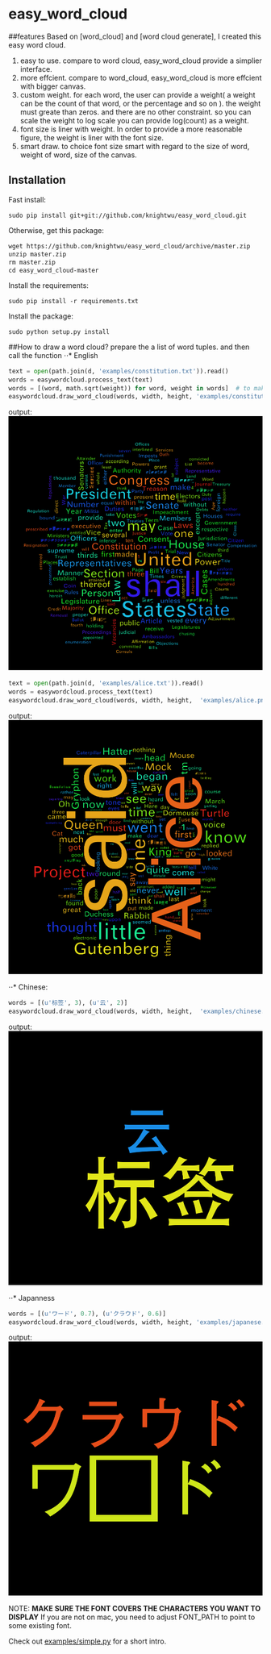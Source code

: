 easy_word_cloud
==========
##features
Based on [word_cloud] and [word cloud generate], I created this easy word cloud. 
1. easy to use. compare to word cloud, easy_word_cloud provide a simplier interface.
2. more effcient. compare to word_cloud, easy_word_cloud is more effcient with bigger canvas.
3. custom weight. for each word, the user can provide a weight( a weight can be the count of that word, or the percentage and so on ). the weight must greate than zeros. and there are no other constraint. so you can scale the weight to log scale 
you can provide log(count) as a weight.
4. font size is liner with weight. In order to provide a more reasonable figure, the weight is liner with the font size. 
5. smart draw. to choice font size smart with regard to the size of word, weight of word, size of the canvas. 

## Installation

Fast install:

    sudo pip install git+git://github.com/knightwu/easy_word_cloud.git

Otherwise, get this package:
    
    wget https://github.com/knightwu/easy_word_cloud/archive/master.zip
    unzip master.zip
    rm master.zip
    cd easy_word_cloud-master

Install the requirements:

    sudo pip install -r requirements.txt

Install the package:

    sudo python setup.py install

##How to draw a word cloud?
prepare the a list of word tuples. and then call the function
⋅⋅* English
```python
text = open(path.join(d, 'examples/constitution.txt')).read()
words = easywordcloud.process_text(text)
words = [(word, math.sqrt(weight)) for word, weight in words]  # to makes the weight more even
easywordcloud.draw_word_cloud(words, width, height, 'examples/constitution.png')
```
output:
![American Constitution](examples/constitution.png)

```python
text = open(path.join(d, 'examples/alice.txt')).read()
words = easywordcloud.process_text(text)
easywordcloud.draw_word_cloud(words, width, height,  'examples/alice.png', '/Library/Fonts/Andale Mono.ttf')
```
output:
![Alice in Wonderland](examples/alice.png)

⋅⋅* Chinese:
```python
words = [(u'标签', 3), (u'云', 2)]
easywordcloud.draw_word_cloud(words, width, height,  'examples/chinese.png', None)
```
output:
![Chinese](examples/chinese.png)

⋅⋅* Japanness
```python
words = [(u'ワード', 0.7), (u'クラウド', 0.6)]
easywordcloud.draw_word_cloud(words, width, height, 'examples/japanese.png', None)
```
output:
![japanese](examples/japanese.png)

NOTE: **MAKE SURE THE FONT COVERS THE CHARACTERS YOU WANT TO DISPLAY**
If you are not on mac, you need to adjust FONT_PATH to point to
some existing font.

Check out [examples/simple.py][simple] for a short intro. 

[simple]: examples/simple.py
  
